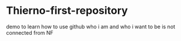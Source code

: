 # Thierno-first-repository
demo to learn how to use github
who i am and who i want to be is not connected from NF
